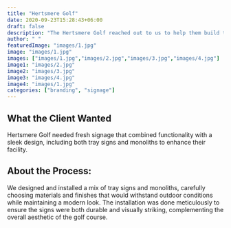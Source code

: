 ```yaml
---
title: "Hertsmere Golf"
date: 2020-09-23T15:28:43+06:00
draft: false
description: "The Hertsmere Golf reached out to us to help them build top notch sign boards for their business"
author: " "
featuredImage: "images/1.jpg"
image: "images/1.jpg"
images: ["images/1.jpg","images/2.jpg","images/3.jpg","images/4.jpg"]
image1: "images/2.jpg"
image2: "images/3.jpg"
image3: "images/4.jpg"
image4: "images/1.jpg"
categories: ["branding", "signage"]
---
```


## What the Client Wanted
Hertsmere Golf needed fresh signage that combined functionality with a sleek design, including both tray signs and monoliths to enhance their facility.


## About the Process:
We designed and installed a mix of tray signs and monoliths, carefully choosing materials and finishes that would withstand outdoor conditions while maintaining a modern look. The installation was done meticulously to ensure the signs were both durable and visually striking, complementing the overall aesthetic of the golf course.
